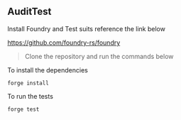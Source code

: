 ## AuditTest

Install Foundry and Test suits reference the link below

https://github.com/foundry-rs/foundry
> Clone the repository and run the commands below

To install the dependencies

`forge install`

To run the tests

`forge test`

